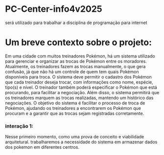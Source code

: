 # PC-Center-info4v2025
será utilizado para trabalhar a disciplina de programação para internet  


#  Um breve contexto sobre o projeto:

Em uma cidade com muitos treinadores Pokémon, há um sistema utilizado para
gerenciar e organizar as trocas de Pokémon entre os moradores. Atualmente, os
treinadores fazem as trocas manualmente, o que gera confusão, já que não há um
controle de quem tem quais Pokémon disponíveis para troca.
O sistema deve permitir o cadastro dos Pokémon que cada treinador deseja trocar,
com informações como nome, espécie, tipo(s) e nível. O treinador também poderá
especificar o Pokémon que está procurando, para facilitar a negociação. Além disso, o
sistema permitirá que os treinadores marquem as trocas realizadas, mantendo um
histórico das negociações.
O objetivo do sistema é facilitar o processo de troca de Pokémon, ajudando os
treinadores a encontrarem os Pokémon que procuram e a garantir que as trocas sejam
registradas corretamente.


### interação 1:


Nesse primeiro momento, como uma prova de conceito e viabilidade arquitetural. trabalharemos a necessidade do sistema em armazenar dados dos pokemon em diferentes centros.




